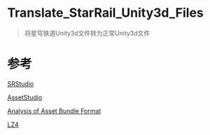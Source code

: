 # Translate_StarRail_Unity3d_Files

> 将星穹铁道Unity3d文件转为正常Unity3d文件

# 参考

[SRStudio](https://github.com/Razmoth/SRStudio)

[AssetStudio](https://github.com/Perfare/AssetStudio)

[Analysis of Asset Bundle Format](https://programmersought.com/article/61574758150/)

[LZ4](https://github.com/lz4/lz4)
